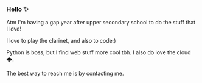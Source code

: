 ### Hello ✨

Atm I'm having a gap year after upper secondary school to do the stuff that I love!

I love to play the clarinet, and also to code:)

Python is boss, but I find web stuff more cool tbh. I also do love the cloud 🌩️.

The best way to reach me is by contacting me.

<!--
**Sharpness-B/sharpness-b** is a ✨ _special_ ✨ repository because its `README.md` (this file) appears on your GitHub profile.

Here are some ideas to get you started:

- 🔭 I’m currently working on ...
- 🌱 I’m currently learning ...
- 👯 I’m looking to collaborate on ...
- 🤔 I’m looking for help with ...
- 💬 Ask me about ...
- 📫 How to reach me: ...
- 😄 Pronouns: ...
- ⚡ Fun fact: ...
-->
